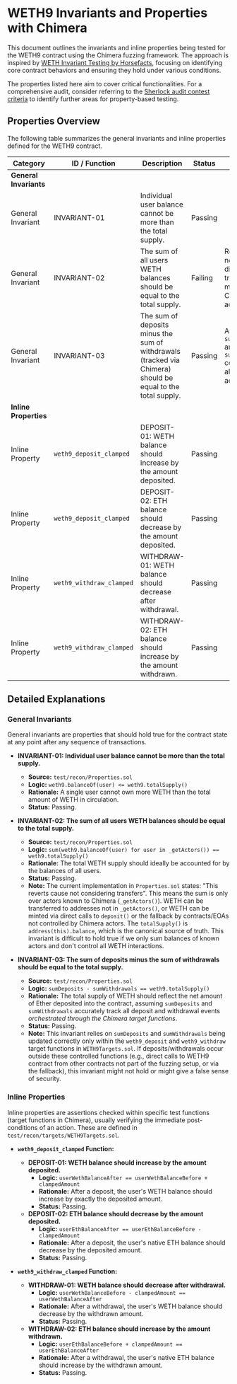 # WETH9 Invariants and Properties with Chimera

This document outlines the invariants and inline properties being tested for the WETH9 contract using the Chimera fuzzing framework. The approach is inspired by [WETH Invariant Testing by Horsefacts](https://github.com/horsefacts/weth-invariant-testing/), focusing on identifying core contract behaviors and ensuring they hold under various conditions.

The properties listed here aim to cover critical functionalities. For a comprehensive audit, consider referring to the [Sherlock audit contest criteria](https://docs.sherlock.xyz/audits/criteria) to identify further areas for property-based testing.

## Properties Overview

The following table summarizes the general invariants and inline properties defined for the WETH9 contract.

| Category          | ID / Function         | Description                                                              | Status        | Notes                                     |
|-------------------|-----------------------|--------------------------------------------------------------------------|---------------|-------------------------------------------|
| **General Invariants** |                       |                                                                          |               |                                           |
| General Invariant | INVARIANT-01          | Individual user balance cannot be more than the total supply.            | Passing       |                                           |
| General Invariant | INVARIANT-02          | The sum of all users WETH balances should be equal to the total supply.  | Failing       | Reverts; does not consider direct transfers or mints outside Chimera's actor scope. |
| General Invariant | INVARIANT-03          | The sum of deposits minus the sum of withdrawals (tracked via Chimera) should be equal to the total supply. | Passing       | Assumes `sumDeposits` and `sumWithdrawals` correctly track all relevant actions. |
| **Inline Properties** |                       |                                                                          |               |                                           |
| Inline Property   | `weth9_deposit_clamped` | DEPOSIT-01: WETH balance should increase by the amount deposited.       | Passing       |                                           |
| Inline Property   | `weth9_deposit_clamped` | DEPOSIT-02: ETH balance should decrease by the amount deposited.        | Passing       |                                           |
| Inline Property   | `weth9_withdraw_clamped`| WITHDRAW-01: WETH balance should decrease after withdrawal.             | Passing       |                                           |
| Inline Property   | `weth9_withdraw_clamped`| WITHDRAW-02: ETH balance should increase by the amount withdrawn.       | Passing       |                                           |

## Detailed Explanations

### General Invariants

General invariants are properties that should hold true for the contract state at any point after any sequence of transactions.

*   **INVARIANT-01: Individual user balance cannot be more than the total supply.**
    *   **Source:** `test/recon/Properties.sol`
    *   **Logic:** `weth9.balanceOf(user) <= weth9.totalSupply()`
    *   **Rationale:** A single user cannot own more WETH than the total amount of WETH in circulation.
    *   **Status:** Passing.

*   **INVARIANT-02: The sum of all users WETH balances should be equal to the total supply.**
    *   **Source:** `test/recon/Properties.sol`
    *   **Logic:** `sum(weth9.balanceOf(user) for user in _getActors()) == weth9.totalSupply()`
    *   **Rationale:** The total WETH supply should ideally be accounted for by the balances of all users.
    *   **Status:** Passing.
    *   **Note:** The current implementation in `Properties.sol` states: "This reverts cause not considering transfers". This means the sum is only over actors known to Chimera (`_getActors()`). WETH can be transferred to addresses not in `_getActors()`, or WETH can be minted via direct calls to `deposit()` or the fallback by contracts/EOAs not controlled by Chimera actors. The `totalSupply()` is `address(this).balance`, which is the canonical source of truth. This invariant is difficult to hold true if we only sum balances of known actors and don't control all WETH interactions.

*   **INVARIANT-03: The sum of deposits minus the sum of withdrawals should be equal to the total supply.**
    *   **Source:** `test/recon/Properties.sol`
    *   **Logic:** `sumDeposits - sumWithdrawals == weth9.totalSupply()`
    *   **Rationale:** The total supply of WETH should reflect the net amount of Ether deposited into the contract, assuming `sumDeposits` and `sumWithdrawals` accurately track all deposit and withdrawal events *orchestrated through the Chimera target functions*.
    *   **Status:** Passing.
    *   **Note:** This invariant relies on `sumDeposits` and `sumWithdrawals` being updated correctly only within the `weth9_deposit` and `weth9_withdraw` target functions in `WETH9Targets.sol`. If deposits/withdrawals occur outside these controlled functions (e.g., direct calls to WETH9 contract from other contracts not part of the fuzzing setup, or via the fallback), this invariant might not hold or might give a false sense of security.

### Inline Properties

Inline properties are assertions checked within specific test functions (target functions in Chimera), usually verifying the immediate post-conditions of an action. These are defined in `test/recon/targets/WETH9Targets.sol`.

*   **`weth9_deposit_clamped` Function:**
    *   **DEPOSIT-01: WETH balance should increase by the amount deposited.**
        *   **Logic:** `userWethBalanceAfter == userWethBalanceBefore + clampedAmount`
        *   **Rationale:** After a deposit, the user's WETH balance should increase by exactly the deposited amount.
        *   **Status:** Passing.
    *   **DEPOSIT-02: ETH balance should decrease by the amount deposited.**
        *   **Logic:** `userEthBalanceAfter == userEthBalanceBefore - clampedAmount`
        *   **Rationale:** After a deposit, the user's native ETH balance should decrease by the deposited amount.
        *   **Status:** Passing.

*   **`weth9_withdraw_clamped` Function:**
    *   **WITHDRAW-01: WETH balance should decrease after withdrawal.**
        *   **Logic:** `userWethBalanceBefore - clampedAmount == userWethBalanceAfter`
        *   **Rationale:** After a withdrawal, the user's WETH balance should decrease by the withdrawn amount.
        *   **Status:** Passing.
    *   **WITHDRAW-02: ETH balance should increase by the amount withdrawn.**
        *   **Logic:** `userEthBalanceBefore + clampedAmount == userEthBalanceAfter`
        *   **Rationale:** After a withdrawal, the user's native ETH balance should increase by the withdrawn amount.
        *   **Status:** Passing. 